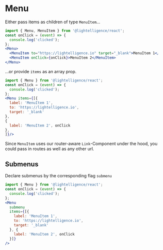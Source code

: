 # Menu

Either pass items as children of type `MenuItem`...

```jsx
import { Menu, MenuItem } from '@lightelligence/react';
const onClick = (event) => {
  console.log('clicked');
};
<Menu>
  <MenuItem to="https://lightelligence.io" target="_blank">MenuItem 1</MenuItem>
  <MenuItem onClick={onClick}>MenuItem 2</MenuItem>
</Menu>
```

...or provide `items` as an array prop.

```jsx
import { Menu } from '@lightelligence/react';
const onClick = (event) => {
  console.log('clicked');
};
<Menu items={[{
  label: 'MenuItem 1',
  to: 'https://lightelligence.io',
  target: '_blank'
},
{
  label: 'MenuItem 2', onClick
},
]}/>
```

Since `MenuItem` uses our router-aware `Link`-Component under the hood, you could pass in routes as well as any other url.


## Submenus

Declare submenus by the corresponding flag `submenu`

```jsx
import { Menu } from '@lightelligence/react';
const onClick = (event) => {
  console.log('clicked');
};
<Menu
  submenu
  items={[{
    label: 'MenuItem 1',
    to: 'https://lightelligence.io',
    target: '_blank'
  }, {
    label: 'MenuItem 2', onClick
  }]}
/>
```
